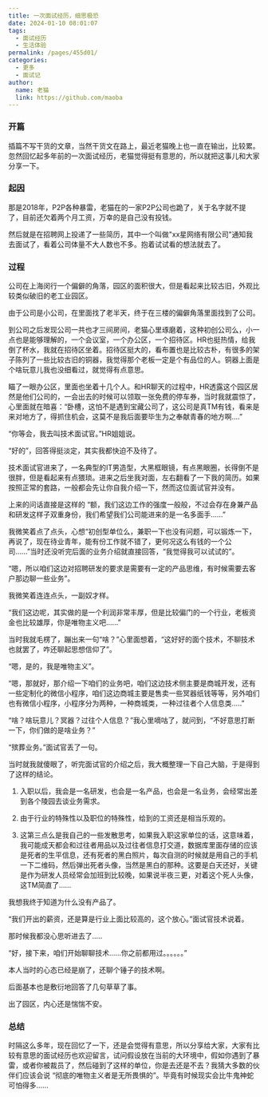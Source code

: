 ```yaml
---
title: 一次面试经历，细思极恐
date: 2024-01-10 08:01:07
tags: 
  - 面试经历
  - 生活体验
permalink: /pages/455d01/
categories: 
  - 更多
  - 面试记
author: 
  name: 老猫
  link: https://github.com/maoba
---
```


### 开篇

插篇不写干货的文章，当然干货文在路上，最近老猫晚上也一直在输出，比较累。忽然回忆起多年前的一次面试经历，老猫觉得挺有意思的，所以就把这事儿和大家分享一下。

### 起因
那是2018年，P2P各种暴雷，老猫在的一家P2P公司也跪了，关于名字就不提了，目前还欠着两个月工资，万幸的是自己没有投钱。

然后就是在招聘网上投递了一些简历，其中一个叫做"xx星网络有限公司"通知我去面试了，看着公司体量不大人数也不多。抱着试试看的想法就去了。

### 过程
公司在上海闵行一个偏僻的角落，园区的面积很大，但是看起来比较古旧，外观比较类似破旧的老工业园区。

<!-- more -->

由于公司是小公司，在里面找了老半天，终于在三楼的偏僻角落里面找到了公司。

到公司之后发现公司一共也才三间房间，老猫心里琢磨着，这种初创公司么，小一点也是能够理解的，一个会议室，一个办公区，一个招待区。HR也挺热情，给我倒了杯水，我就在招待区坐着。招待区挺大的，看布置也是比较古朴，有很多的架子陈列了一些比较古旧的铜器，我觉得那个老板一定是个有品位的人。铜器上面是个啥玩意儿我也没细看过，就觉得有点意思。

瞄了一眼办公区，里面也坐着十几个人。和HR聊天的过程中，HR透露这个园区居然是他们公司的，一会出去的时候可以领取一张免费的停车券，当时我就震惊了，心里面就在暗喜：“卧槽，这怕不是遇到宝藏公司了，这公司是真TM有钱，看来是来对地方了，得抓住机会，这莫不是我后面要毕生为之奉献青春的地方啊....”

“你等会，我去叫技术面试官。”HR姐姐说。

“好的”，回答得挺淡定，其实我都快迫不及待了。

技术面试官进来了，一名典型的IT男造型，大黑框眼镜，有点黑眼圈，长得倒不是很胖，但是看起来有点猥琐。进来之后坐我对面，左右翻看了一下我的简历。如果按照正常的套路，一般都会先让你自我介绍一下，然而这位面试官并没有。

上来的问话直接是这样的 “额，我们这边工作的强度一般般，不过会存在身兼产品和研发这样子双重身份，我们希望我们公司能进来的是一名多面手......”

我微笑着点了点头，心想“初创型单位么，兼职一下也没有问题，可以锻炼一下，再说了，现在待业青年，能有份工作就不错了，更何况这么有钱的一个公司......”当时还没听完后面的业务介绍就直接回答，“我觉得我可以试试的”。

“嗯，所以咱们这边对招聘研发的要求是需要有一定的产品思维，有时候需要去客户那边聊一些业务”。

我微笑着连连点头，一副奴才样。

“我们这边呢，其实做的是一个利润非常丰厚，但是比较偏门的一个行业，老板资金也比较雄厚，你是唯物主义吧......”

当时我就毛楞了，蹦出来一句“啥？”心里面想着，“这好好的面个技术，不聊技术也就罢了，咋还聊起思想信仰了”。

“嗯，是的，我是唯物主义”。

“嗯，那就好，那介绍一下咱们的业务吧，咱们这边技术侧主要是商城开发，还有一些定制化的微信小程序，咱们这边商城主要是售卖一些冥器纸钱等等，另外咱们也有微信小程序，小程序分为两种，一种商城类，一种过往者个人信息类.....”

“啥？啥玩意儿？冥器？过往个人信息？”我心里嘀咕了，就问到，“不好意思打断一下，你们做的是啥业务？”

“殡葬业务。”面试官丢了一句。

当时就我就傻眼了，听完面试官的介绍之后，我大概整理一下自己大脑，于是得到了这样的结论。

1. 入职以后，我会是一名研发，也会是一名产品，也会是一名业务，会经常出差到各个陵园去谈业务需求。

2. 由于行业的特殊性以及职位的特殊性，给到的工资还是相当乐观的。

3. 这第三点么是我自己的一些发散思考，如果我入职这家单位的话，这意味着，我可能成天都会和过往者用品以及过往者信息打交道，数据库里面存储的应该是死者的生平信息，还有死者的黑白照片，每次自测的时候就是用自己的手机一下二维码，然后弹出死者头像，当然是黑白的那种。这要是白天还好，关键是作为研发人员经常会加班到比较晚，如果说半夜三更，对着这个死人头像，这TM简直了......
 
我想我终于知道为什么没有产品了。

“我们开出的薪资，还是算是行业上面比较高的，这个放心。”面试官技术说着。

那时候我都没心思听进去了.....

“好，接下来，咱们开始聊聊技术......你之前都用过。。。。。。”

本人当时的心态已经是崩了，还聊个锤子的技术啊。

后面基本也是敷衍地回答了几句草草了事。

出了园区，内心还是惴惴不安。

### 总结

时隔这么多年，现在回忆了一下，还是会觉得有意思，所以分享给大家，大家有比较有意思的面试经历也欢迎留言，试问假设放在当前的大环境中，假如你遇到了暴雷，或者你被裁员了，然后碰到了这样的单位，你是去还是不去？我猜大多数的伙伴们应该会说 “彻底的唯物主义者是无所畏惧的”。毕竟有时候现实会比牛鬼神蛇可怕得多......